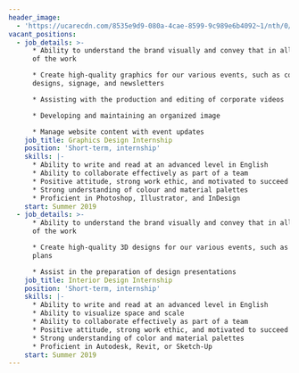 ```yaml
---
header_image:
  - 'https://ucarecdn.com/8535e9d9-080a-4cae-8599-9c989e6b4092~1/nth/0/'
vacant_positions:
  - job_details: >-
      * Ability to understand the brand visually and convey that in all aspects
      of the work

      * Create high-quality graphics for our various events, such as concept
      designs, signage, and newsletters

      * Assisting with the production and editing of corporate videos

      * Developing and maintaining an organized image

      * Manage website content with event updates
    job_title: Graphics Design Internship
    position: 'Short-term, internship'
    skills: |-
      * Ability to write and read at an advanced level in English
      * Ability to collaborate effectively as part of a team
      * Positive attitude, strong work ethic, and motivated to succeed
      * Strong understanding of colour and material palettes
      * Proficient in Photoshop, Illustrator, and InDesign
    start: Summer 2019
  - job_details: >-
      * Ability to understand the brand visually and convey that in all aspects
      of the work

      * Create high-quality 3D designs for our various events, such as floor
      plans

      * Assist in the preparation of design presentations
    job_title: Interior Design Internship
    position: 'Short-term, internship'
    skills: |-
      * Ability to write and read at an advanced level in English
      * Ability to visualize space and scale
      * Ability to collaborate effectively as part of a team
      * Positive attitude, strong work ethic, and motivated to succeed
      * Strong understanding of color and material palettes
      * Proficient in Autodesk, Revit, or Sketch-Up
    start: Summer 2019
---
```



